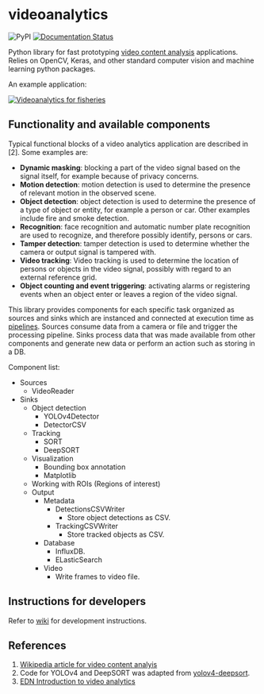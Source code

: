 # videoanalytics

![PyPI](https://img.shields.io/pypi/v/videoanalytics)
[![Documentation Status](https://readthedocs.org/projects/videoanalytics/badge/?version=latest)](https://videoanalytics.readthedocs.io/en/latest/?badge=latest)

Python library for fast prototyping [video content analysis](https://en.wikipedia.org/wiki/Video_content_analysis) applications. Relies on OpenCV, Keras, and other standard computer vision and machine learning python packages.

An example application:

[![Videoanalytics for fisheries](https://img.youtube.com/vi/PYpvPIocYGc/0.jpg)](https://www.youtube.com/watch?v=PYpvPIocYGc)

## Functionality and available components

Typical functional blocks of a video analytics application are described in [2]. Some  examples are:

- **Dynamic masking**: blocking a part of the video signal based on the signal itself, for example because of privacy concerns.
- **Motion detection**: motion detection is used to determine the presence of relevant motion in the observed scene.
- **Object detection**: object detection is used to determine the presence of a type of object or entity, for example a person or car. Other examples include fire and smoke detection.
- **Recognition**: face recognition and automatic number plate recognition are used to recognize, and therefore possibly identify, persons or cars.
- **Tamper detection**: tamper detection is used to determine whether the camera or output signal is tampered with.
- **Video tracking**: Video tracking is used to determine the location of persons or objects in the video signal, possibly with regard to an external reference grid.
- **Object counting and event triggering**: activating alarms or registering events when an object enter or leaves a region of the video signal.

This library provides components for each specific task organized as sources and sinks which are instanced and connected at execution time as [pipelines](https://homepages.fhv.at/thjo/lecturenotes/sysarch/pipes-and-filters.html).
Sources consume data from a camera or file and trigger the processing pipeline.
Sinks process data that was made available from other components and generate new data or perform an action such as storing in a DB.

Component list:

- Sources
    - VideoReader
- Sinks
    - Object detection
        - YOLOv4Detector
        - DetectorCSV
    - Tracking
        - SORT
        - DeepSORT
    - Visualization
        - Bounding box annotation
        - Matplotlib
    - Working with ROIs (Regions of interest)
    - Output
        - Metadata
            - DetectionsCSVWriter
                - Store object detections as CSV.
            - TrackingCSVWriter
                - Store tracked objects as CSV.
        - Database
            - InfluxDB. 
            - ELasticSearch
        - Video
            - Write frames to video file.

## Instructions for developers

Refer to [wiki](https://github.com/nhorro/videoanalytics/wiki) for development instructions.

## References

1. [Wikipedia article for video content analyis](https://en.wikipedia.org/wiki/Video_content_analysis)
2. Code for YOLOv4 and DeepSORT was adapted from [yolov4-deepsort](https://github.com/theAIGuysCode/yolov4-deepsort).
3. [EDN Introduction to video analytics](https://www.edn.com/introduction-to-video-analytics/)
